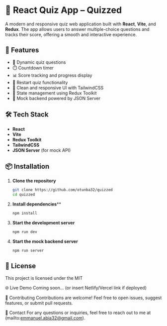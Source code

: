 # 🎯 React Quiz App – Quizzed

A modern and responsive quiz web application built with **React**, **Vite**, and **Redux**. The app allows users to answer multiple-choice questions and tracks their score, offering a smooth and interactive experience.

## 🚀 Features

- 🧠 Dynamic quiz questions
- ⏱️ Countdown timer
- 📊 Score tracking and progress display
- 🔁 Restart quiz functionality
- 🎨 Clean and responsive UI with TailwindCSS
- 🔄 State management using Redux Toolkit
- 📁 Mock backend powered by JSON Server

## 🛠️ Tech Stack

- **React**
- **Vite**
- **Redux Toolkit**
- **TailwindCSS**
- **JSON Server** (for mock API)

## 📦 Installation

1. **Clone the repository**
   ```bash
   git clone https://github.com/otunba32/quizzed
   cd quizzed
2. **Install dependencies****
   ```bash
   npm install
3. **Start the development server**
   ```bash
   npm run dev
4. **Start the mock backend server**
   ```bash
   npm run server
## 📝 License
This project is licensed under the MIT

🌐 Live Demo
Coming soon... (or insert Netlify/Vercel link if deployed)

🤝 Contributing
Contributions are welcome! Feel free to open issues, suggest features, or submit pull requests.

📧 Contact
For any questions or inquiries, feel free to reach out to me at (mailto:emmanuel.abia32@gmail.com).

